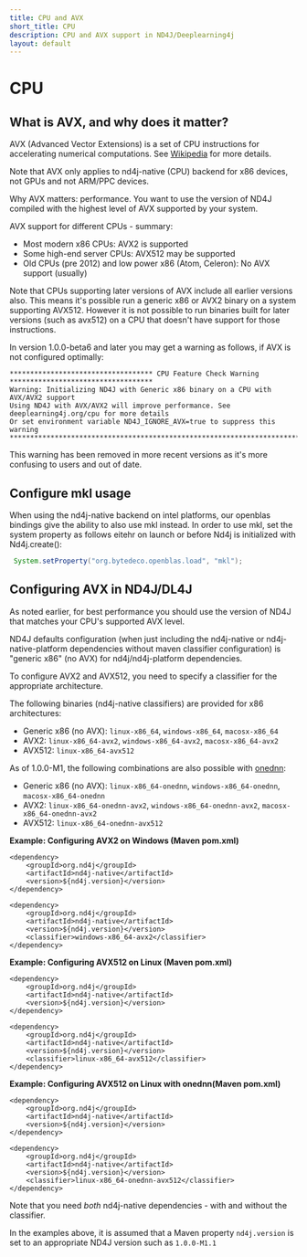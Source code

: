 ```yaml
---
title: CPU and AVX
short_title: CPU
description: CPU and AVX support in ND4J/Deeplearning4j
layout: default
---
```


# CPU

## What is AVX, and why does it matter?

AVX \(Advanced Vector Extensions\) is a set of CPU instructions for accelerating numerical computations. See [Wikipedia](https://en.wikipedia.org/wiki/Advanced_Vector_Extensions) for more details.

Note that AVX only applies to nd4j-native \(CPU\) backend for x86 devices, not GPUs and not ARM/PPC devices.

Why AVX matters: performance. You want to use the version of ND4J compiled with the highest level of AVX supported by your system.

AVX support for different CPUs - summary:

* Most modern x86 CPUs: AVX2 is supported
* Some high-end server CPUs: AVX512 may be supported 
* Old CPUs \(pre 2012\) and low power x86 \(Atom, Celeron\): No AVX support \(usually\) 

Note that CPUs supporting later versions of AVX include all earlier versions also. This means it's possible run a generic x86 or AVX2 binary on a system supporting AVX512. However it is not possible to run binaries built for later versions \(such as avx512\) on a CPU that doesn't have support for those instructions.

In version 1.0.0-beta6 and later you may get a warning as follows, if AVX is not configured optimally:

```text
*********************************** CPU Feature Check Warning ***********************************
Warning: Initializing ND4J with Generic x86 binary on a CPU with AVX/AVX2 support
Using ND4J with AVX/AVX2 will improve performance. See deeplearning4j.org/cpu for more details
Or set environment variable ND4J_IGNORE_AVX=true to suppress this warning
************************************************************************************************
```

This warning has been removed in more recent versions as it's more confusing to users and out of date.

## Configure mkl usage

When using the nd4j-native backend on intel platforms, our openblas bindings give the ability to also use mkl instead. In order to use mkl, set the system property as follows eitehr on launch or before Nd4j is initialized with Nd4j.create\(\):

```java
 System.setProperty("org.bytedeco.openblas.load", "mkl");
```

## Configuring AVX in ND4J/DL4J

As noted earlier, for best performance you should use the version of ND4J that matches your CPU's supported AVX level.

ND4J defaults configuration \(when just including the nd4j-native or nd4j-native-platform dependencies without maven classifier configuration\) is "generic x86" \(no AVX\) for nd4j/nd4j-platform dependencies.

To configure AVX2 and AVX512, you need to specify a classifier for the appropriate architecture.

The following binaries \(nd4j-native classifiers\) are provided for x86 architectures:

* Generic x86 \(no AVX\): `linux-x86_64`, `windows-x86_64`, `macosx-x86_64` 
* AVX2: `linux-x86_64-avx2`, `windows-x86_64-avx2`, `macosx-x86_64-avx2`
* AVX512: `linux-x86_64-avx512`

As of 1.0.0-M1, the following combinations are also possible with [onednn](https://github.com/oneapi-src/oneDNN):

* Generic x86 \(no AVX\): `linux-x86_64-onednn`, `windows-x86_64-onednn`, `macosx-x86_64-onednn` 
* AVX2: `linux-x86_64-onednn-avx2`, `windows-x86_64-onednn-avx2`, `macosx-x86_64-onednn-avx2`
* AVX512: `linux-x86_64-onednn-avx512`

**Example: Configuring AVX2 on Windows \(Maven pom.xml\)**

```markup
<dependency>
    <groupId>org.nd4j</groupId>
    <artifactId>nd4j-native</artifactId>
    <version>${nd4j.version}</version>
</dependency>

<dependency>
    <groupId>org.nd4j</groupId>
    <artifactId>nd4j-native</artifactId>
    <version>${nd4j.version}</version>
    <classifier>windows-x86_64-avx2</classifier>
</dependency>
```

**Example: Configuring AVX512 on Linux \(Maven pom.xml\)**

```markup
<dependency>
    <groupId>org.nd4j</groupId>
    <artifactId>nd4j-native</artifactId>
    <version>${nd4j.version}</version>
</dependency>

<dependency>
    <groupId>org.nd4j</groupId>
    <artifactId>nd4j-native</artifactId>
    <version>${nd4j.version}</version>
    <classifier>linux-x86_64-avx512</classifier>
</dependency>
```

**Example: Configuring AVX512 on Linux with onednn\(Maven pom.xml\)**

```markup
<dependency>
    <groupId>org.nd4j</groupId>
    <artifactId>nd4j-native</artifactId>
    <version>${nd4j.version}</version>
</dependency>

<dependency>
    <groupId>org.nd4j</groupId>
    <artifactId>nd4j-native</artifactId>
    <version>${nd4j.version}</version>
    <classifier>linux-x86_64-onednn-avx512</classifier>
</dependency>
```

Note that you need _both_ nd4j-native dependencies - with and without the classifier.

In the examples above, it is assumed that a Maven property `nd4j.version` is set to an appropriate ND4J version such as `1.0.0-M1.1`

